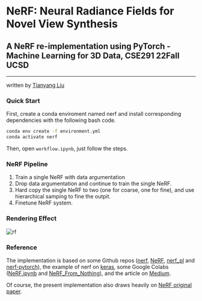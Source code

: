 # NeRF: Neural Radiance Fields for Novel View Synthesis


## A NeRF re-implementation using PyTorch - Machine Learning for 3D Data, CSE291 22Fall UCSD

---

written by [Tianyang Liu](https://leolty.github.io/)


### Quick Start

First, create a conda enviroment named nerf and install corresponding dependencies with the following bash code.

```bash
conda env create -f environment.yml
conda activate nerf
```

Then, open `workflow.ipynb`, just follow the steps.


### NeRF Pipeline

1. Train a single NeRF with data argumentation
2. Drop data argumentation and continue to train the single NeRF.
3. Hard copy the single NeRF to two (one for coarse, one for fine), and use hierarchical samping to fine the outpit.
4. Finetune NeRF system.
   
### Rendering Effect

![rf](src/output.gif)

### Reference

The implementation is based on some Github repos ([nerf](https://github.com/bmild/nerf),  [NeRF](https://github.com/Jiayi-Pan/NeRF), [nerf_pl](https://github.com/kwea123/nerf_pl) and [nerf-pytorch](https://github.com/krrish94/nerf-pytorch)), the example of nerf on [keras](https://keras.io/examples/vision/nerf/), some Google Colabs ([NeRF.ipynb](https://colab.research.google.com/drive/1_51bC5d6m7EFU6U_kkUL2lMYehJqc01R?usp=sharing) and [NeRF_From_Nothing](https://colab.research.google.com/github/aviralksingh/NeRF/blob/main/NeRF_From_Nothing.ipynb#scrollTo=9UXBPUv2407W)), and the article on [Medium](https://towardsdatascience.com/its-nerf-from-nothing-build-a-vanilla-nerf-with-pytorch-7846e4c45666).

Of course, the present implementation also draws heavily on [NeRF original paper](https://arxiv.org/abs/2003.08934).


